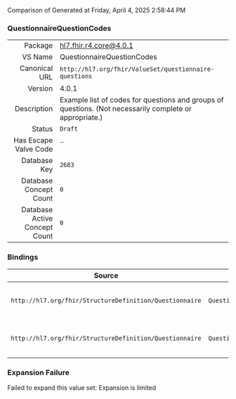 Comparison of 
Generated at Friday, April 4, 2025 2:58:44 PM

### QuestionnaireQuestionCodes

|      |     |
| ---: | --- |
| Package | hl7.fhir.r4.core@4.0.1 |
| VS Name | QuestionnaireQuestionCodes |
| Canonical URL | `http://hl7.org/fhir/ValueSet/questionnaire-questions` |
| Version | 4.0.1 |
| Description | Example list of codes for questions and groups of questions. (Not necessarily complete or appropriate.) |
| Status | `Draft` |
| Has Escape Valve Code | `` |
| Database Key | `2683` |
| Database Concept Count | `0` |
| Database Active Concept Count | `0` |
### Bindings

| Source | Element | Binding | Strength | Element Short |
| ------ | ------- | ------- | -------- | ------------- |
| `http://hl7.org/fhir/StructureDefinition/Questionnaire` | `Questionnaire.code` | `http://hl7.org/fhir/ValueSet/questionnaire-questions` | `Example` | Concept that represents the overall questionnaire |
| `http://hl7.org/fhir/StructureDefinition/Questionnaire` | `Questionnaire.item.code` | `http://hl7.org/fhir/ValueSet/questionnaire-questions` | `Example` | Corresponding concept for this item in a terminology |

### Expansion Failure

Failed to expand this value set: Expansion is limited
